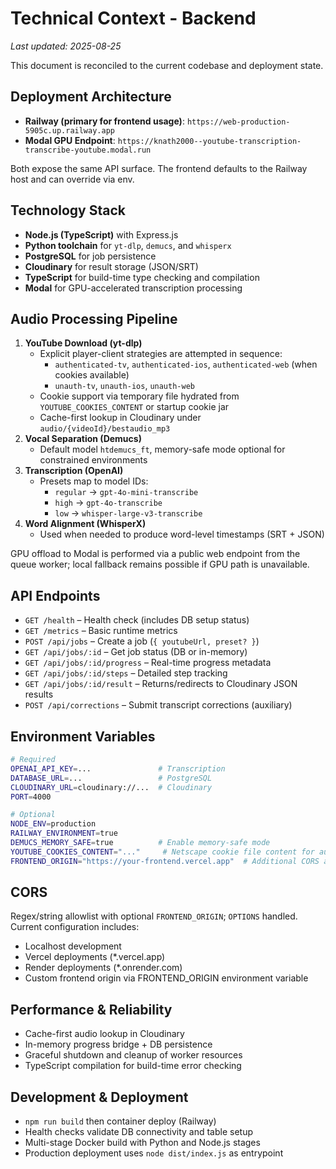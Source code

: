 # Technical Context - Backend

_Last updated: 2025-08-25_

This document is reconciled to the current codebase and deployment state.

## Deployment Architecture

- **Railway (primary for frontend usage)**: `https://web-production-5905c.up.railway.app`
- **Modal GPU Endpoint**: `https://knath2000--youtube-transcription-transcribe-youtube.modal.run`
<!-- Fly.io deployment deprecated; fully migrated to Railway/Modal -->

Both expose the same API surface. The frontend defaults to the Railway host and can override via env.

## Technology Stack

- **Node.js (TypeScript)** with Express.js
- **Python toolchain** for `yt-dlp`, `demucs`, and `whisperx`
- **PostgreSQL** for job persistence
- **Cloudinary** for result storage (JSON/SRT)
- **TypeScript** for build-time type checking and compilation
- **Modal** for GPU-accelerated transcription processing

## Audio Processing Pipeline

1. **YouTube Download (yt-dlp)**
   - Explicit player-client strategies are attempted in sequence:
     - `authenticated-tv`, `authenticated-ios`, `authenticated-web` (when cookies available)
     - `unauth-tv`, `unauth-ios`, `unauth-web`
   - Cookie support via temporary file hydrated from `YOUTUBE_COOKIES_CONTENT` or startup cookie jar
   - Cache-first lookup in Cloudinary under `audio/{videoId}/bestaudio_mp3`
2. **Vocal Separation (Demucs)**
   - Default model `htdemucs_ft`, memory-safe mode optional for constrained environments
3. **Transcription (OpenAI)**
   - Presets map to model IDs:
     - `regular` → `gpt-4o-mini-transcribe`
     - `high` → `gpt-4o-transcribe`
     - `low` → `whisper-large-v3-transcribe`
4. **Word Alignment (WhisperX)**
   - Used when needed to produce word-level timestamps (SRT + JSON)

GPU offload to Modal is performed via a public web endpoint from the queue worker; local fallback remains possible if GPU path is unavailable.

## API Endpoints

- `GET /health` – Health check (includes DB setup status)
- `GET /metrics` – Basic runtime metrics
- `POST /api/jobs` – Create a job (`{ youtubeUrl, preset? }`)
- `GET /api/jobs/:id` – Get job status (DB or in-memory)
- `GET /api/jobs/:id/progress` – Real-time progress metadata
- `GET /api/jobs/:id/steps` – Detailed step tracking
- `GET /api/jobs/:id/result` – Returns/redirects to Cloudinary JSON results
- `POST /api/corrections` – Submit transcript corrections (auxiliary)

## Environment Variables

```bash
# Required
OPENAI_API_KEY=...               # Transcription
DATABASE_URL=...                 # PostgreSQL
CLOUDINARY_URL=cloudinary://...  # Cloudinary
PORT=4000

# Optional
NODE_ENV=production
RAILWAY_ENVIRONMENT=true
DEMUCS_MEMORY_SAFE=true          # Enable memory-safe mode
YOUTUBE_COOKIES_CONTENT="..."     # Netscape cookie file content for authenticated methods
FRONTEND_ORIGIN="https://your-frontend.vercel.app"  # Additional CORS allowlist entry
```

## CORS

Regex/string allowlist with optional `FRONTEND_ORIGIN`; `OPTIONS` handled. Current configuration includes:
- Localhost development
- Vercel deployments (*.vercel.app)
- Render deployments (*.onrender.com)
- Custom frontend origin via FRONTEND_ORIGIN environment variable

## Performance & Reliability

- Cache-first audio lookup in Cloudinary
- In-memory progress bridge + DB persistence
- Graceful shutdown and cleanup of worker resources
- TypeScript compilation for build-time error checking

## Development & Deployment

- `npm run build` then container deploy (Railway)
- Health checks validate DB connectivity and table setup
- Multi-stage Docker build with Python and Node.js stages
- Production deployment uses `node dist/index.js` as entrypoint
